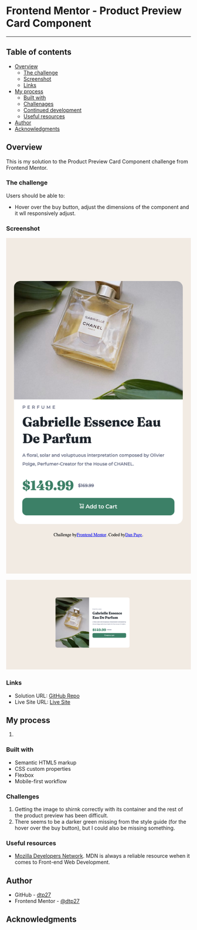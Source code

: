 # Frontend Mentor - Product Preview Card Component

---

## Table of contents

- [Overview](#overview)
  - [The challenge](#the-challenge)
  - [Screenshot](#screenshot)
  - [Links](#links)
- [My process](#my-process)
  - [Built with](#built-with)
  - [Challenages](#what-i-learned)
  - [Continued development](#continued-development)
  - [Useful resources](#useful-resources)
- [Author](#author)
- [Acknowledgments](#acknowledgments)


## Overview
This is my solution to the Product Preview Card Component challenge from Frontend Mentor.

### The challenge

Users should be able to:

- Hover over the buy button, adjust the dimensions of the component and it wll responsively adjust.

### Screenshot

![](./screenshot-mobile.png)

![](./screenshot-desktop.png)


### Links

- Solution URL: [GitHub Repo](https://github.com/dtp27/product-preview-card-component)
- Live Site URL: [Live Site](https://your-live-site-url.com)

## My process
1. 

### Built with

- Semantic HTML5 markup
- CSS custom properties
- Flexbox
- Mobile-first workflow

### Challenges
1. Getting the image to shirnk correctly with its container and the rest of the product preview has been difficult.
2. There seems to be a darker green missing from the style guide (for the hover over the buy button), but I could also be missing something.

### Useful resources

- [Mozilla Developers Network](https://developer.mozilla.org/en-US/). MDN is always a reliable resource wehen it comes to Front-end Web Development.

## Author

- GitHub - [dtp27](https://github.com/dtp27)
- Frontend Mentor - [@dtp27](https://www.frontendmentor.io/profile/dtp27)

## Acknowledgments

